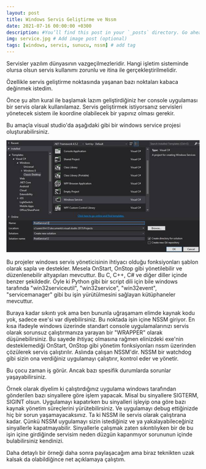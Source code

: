 ```yaml
---
layout: post
title: Windows Servis Geliştirme ve Nssm
date: 2021-07-16 00:00:00 +0300
description: #You’ll find this post in your `_posts` directory. Go ahead and edit it and re-build the site to see your changes. # Add post description (optional)
img: service.jpg # Add image post (optional)
tags: [windows, servis, sunucu, nssm] # add tag
---
```


Servisler yazılım dünyasının vazgeçilmezleridir. Hangi işletim sisteminde olursa olsun servis kullanımı zorunlu ve itina ile gerçekleştirilmelidir.

Özellikle servis geliştirme noktasında yaşanan bazı noktaları kabaca değinmek istedim.

Önce şu altın kural ile başlamak lazım geliştirdiğiniz her console uygulaması bir servis olarak kullanılamaz. Servis geliştirmek istiyorsanız servisleri yönetecek sistem ile koordine olabilecek bir yapınız olması gerekir.

Bu amaçla visual studio'da aşağıdaki gibi bir windows service projesi oluşturabilirsiniz.

![image tooltip here](/assets/img/windows_service.jpeg)


Bu projeler windows servis yöneticisinin ihtiyacı olduğu fonksiyonları şablon olarak sapla ve destekler. Mesela OnStart, OnStop gibi yönetilebilir ve düzenlenebilir altyapıları mevcuttur. Bu C, C++, C# ve diğer diller içinde benzer şekildedir. Öyle ki Python gibi bir script dili için bile windows tarafında "win32serviceutil", "win32service", "win32event", "servicemanager" gibi bu işin yürütülmesini sağlayan kütüphaneler mevcuttur.

Buraya kadar sıkıntı yok ama ben bununla uğraşamam elimde kaynak kodu yok, sadece exe'si var diyebilirsiniz. Bu noktada işin içine NSSM giriyor. En kısa ifadeyle windows üzerinde standart console uygulamalarınızı servis olarak sorunsuz çalıştırmanıza yarayan bir "WRAPPER" olarak düşünebilirsiniz. Bu sayede ihtiyaç olmasına rağmen elinizdeki exe'nin desteklemediği OnStart, OnStop gibi yönetim fonksiyonları nssm üzerinden çözülerek servis çalıştırılır. Aslında çalışan NSSM'dir. NSSM bir watchdog gibi sizin ona verdiğiniz uygulamayı çalıştırır, kontrol eder ve yönetir.

Bu çocu zaman iş görür. Ancak bazı spesifik durumlarda sorunlar yaşayabilirsiniz.

Örnek olarak diyelim ki çalıştırdığınız uygulama windows tarafından gönderilen bazı sinyallere göre işlem yapacak. Misal bu sinyallere SIGTERM, SIGINT olsun. Uygulamayı kapatırken bu sinyalleri işleyip ona göre bazı kaynak yönetim süreçlerini yürütebilirsiniz. Ve uygulamayı debug ettiğinizde hiç bir sorun yaşamayacaksınız. Ta ki NSSM ile servis olarak çalıştırana kadar. Çünkü NSSM uygulamayı sizin istediğiniz ve ya yakalayabileceğiniz sinyallerle kapatmayabilir. Sinyallerle çalışmak zaten sıkıntılıyken bir de bu işin içine girdiğinde servisim neden düzgün kapanmıyor sorununun içinde bulabilirsiniz kendinizi.

Daha detaylı bir örneği daha sonra paylaşacağım ama biraz teknikten uzak kalsak da olabildiğince net açıklamaya çalıştım.